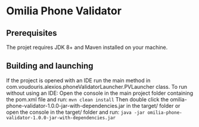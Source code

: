 # Omilia Phone Validator

## Prerequisites
The projet requires JDK 8+ and Maven installed on your machine.

## Building and launching 
If  the project is opened with an IDE run the main method in com.voudouris.alexios.phoneValidatorLauncher.PVLauncher class.
To run  without using an IDE:
Open the console in the main project folder containing the pom.xml file and run:
`mvn clean install`
Then  double click the  omilia-phone-validator-1.0.0-jar-with-dependencies.jar in the target/ folder or
open the console in the target/ folder  and run:
`java -jar omilia-phone-validator-1.0.0-jar-with-dependencies.jar`